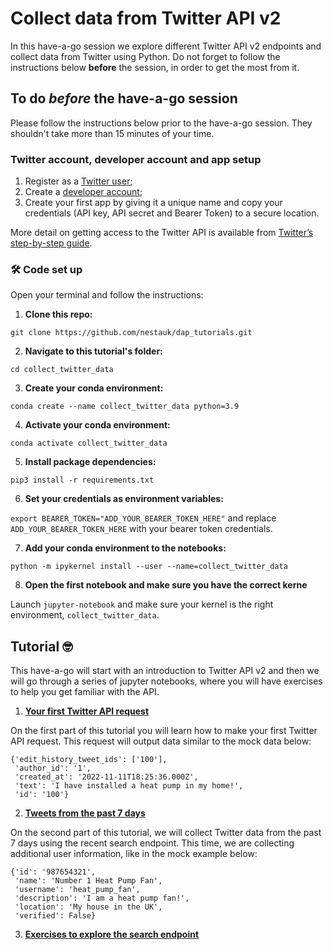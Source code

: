 # Collect data from Twitter API v2

In this have-a-go session we explore different Twitter API v2 endpoints and collect data from Twitter using Python. Do not forget to follow the instructions below **before** the session, in order to get the most from it.


## To do *before* the have-a-go session
Please follow the instructions below prior to the have-a-go session. They shouldn't take more than 15 minutes of your time.

### Twitter account, developer account and app setup
1. Register as a [Twitter user](https://twitter.com/i/flow/signup);
2. Create a [developer account](https://developer.twitter.com/en/portal/petition/essential/basic-info);
3. Create your first app by giving it a unique name and copy your credentials (API key, API secret and Bearer Token) to a secure location.

More detail on getting access to the Twitter API is available from [Twitter’s step-by-step guide](https://developer.twitter.com/en/docs/twitter-api/getting-started/getting-access-to-the-twitter-api).

### 🛠️ Code set up 
Open your terminal and follow the instructions:
1. **Clone this repo:** 

`git clone https://github.com/nestauk/dap_tutorials.git`

2. **Navigate to this tutorial's folder:** 

`cd collect_twitter_data`

3. **Create your conda environment:** 

`conda create --name collect_twitter_data python=3.9`

4. **Activate your conda environment:** 

`conda activate collect_twitter_data`

5. **Install package dependencies:** 

`pip3 install -r requirements.txt`

6. **Set your credentials as environment variables:** 

`export BEARER_TOKEN="ADD_YOUR_BEARER_TOKEN_HERE"` and replace `ADD_YOUR_BEARER_TOKEN_HERE` with your bearer token credentials.

7. **Add your conda environment to the notebooks:** 

`python -m ipykernel install --user --name=collect_twitter_data`

8. **Open the first notebook and make sure you have the correct kerne** 

Launch `jupyter-notebook` and make sure your kernel is the right environment, `collect_twitter_data`.


## Tutorial 🤓
This have-a-go will start with an introduction to Twitter API v2 and then we will go through a series of jupyter notebooks, where you will have exercises to help you get familiar with the API.

1. **[Your first Twitter API request](https://github.com/nestauk/dap_tutorials/blob/dev/collect_twitter_data/01.%20Your%20first%20Twitter%20API%20request.ipynb)**

On the first part of this tutorial you will learn how to make your first Twitter API request. This request will output data similar to the mock data below:

```
{'edit_history_tweet_ids': ['100'],
 'author_id': '1',
 'created_at': '2022-11-11T18:25:36.000Z',
 'text': 'I have installed a heat pump in my home!',
 'id': '100'}
```

2. **[Tweets from the past 7 days](https://github.com/nestauk/dap_medium_articles/blob/dev/collect_twitter_data/02.%20Tweets%20from%20the%20past%207%20days.ipynb)**

On the second part of this tutorial, we will collect Twitter data from the past 7 days using the recent search endpoint. This time, we are collecting additional user information, like in the mock example below:

```
{'id': '987654321',
 'name': 'Number 1 Heat Pump Fan',
 'username': 'heat_pump_fan',
 'description': 'I am a heat pump fan!',
 'location': 'My house in the UK',
 'verified': False}
```

3. **[Exercises to explore the search endpoint](https://github.com/nestauk/dap_tutorials/blob/dev/twitter_api_tutorial/Exercises%20to%20explore%20the%20search%20endpoint.ipynb)**